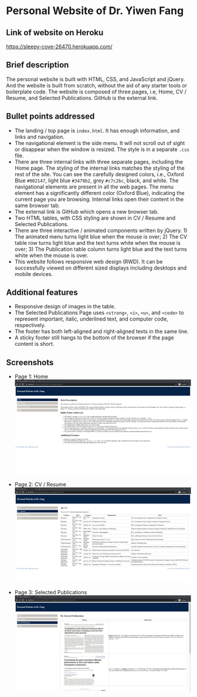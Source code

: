 # Personal Website of Dr. Yiwen Fang

## Link of website on Heroku
<https://sleepy-cove-26470.herokuapp.com/>

## Brief description

The personal website is built with HTML, CSS, and JavaScript and jQuery. And the website is built from scratch, without the aid of any starter tools or boilerplate code. The website is composed of three pages, i.e, Home, CV / Resume, and Selected Publications. GitHub is the external link.

## Bullet points addressed

* The landing / top page is `index.html`. It has enough information, and links and navigation.
* The navigational element is the side menu. It will not scroll out of sight or disappear when the window is resized. The style is in a separate `.css` file.
* There are three internal links with three separate pages, including the Home page. The styling of the internal links matches the styling of the rest of the site. You can see the carefully designed colors, i.e., Oxford Blue `#002147`, light blue `#3479b2`, grey `#c7c2bc`, black, and white. The navigational elements are present in all the web pages. The menu element has a significantly different color (Oxford Blue), indicating the current page you are browsing. Internal links open their content in the same browser tab.
* The external link is GitHub which opens a new browser tab.
* Two HTML tables, with CSS styling are shown in CV / Resume and Selected Publications.
* There are three interactive / animated components written by jQuery. 1) The animated menu turns light blue when the mouse is over; 2) The CV table row turns light blue and the text turns white when the mouse is over; 3) The Publication table column turns light blue and the text turns white when the mouse is over.
* This website follows responsive web design (RWD). It can be successfully viewed on different sized displays including desktops and mobile devices.

## Additional features
* Responsive design of images in the table.
* The Selected Publications Page uses `<strong>`, `<i>`, `<u>`, and `<code>` to represent important, italic, underlined text, and computer code, respectively.
* The footer has both left-aligned and right-aligned texts in the same line.
* A sticky footer still hangs to the bottom of the browser if the page content is short.

## Screenshots

* Page 1: Home
![page1](/readme_images/page1.png)

* Page 2: CV / Resume
![page2](/readme_images/page2.png)

* Page 3: Selected Publications
![page3](/readme_images/page3.png)